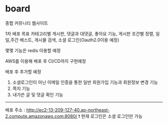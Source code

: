 # board
종합 커뮤니티 웹사이트

1차 배포 목표 카테고리별 게시판, 댓글과 대댓글, 좋아요 기능, 게시판 조건별 정렬, 일일,주간 베스트, 게시물 검색, 소셜 로그인(Oauth2.0이용 예정)

몇몇 기능은 redis 이용할 예정

AWS를 이용해 배포 후 CI/CD까지 구현예정

배포 후 추가할 예정
1. 소셜로그인이 아닌 이메일 인증을 통한 일반 회원가입 기능과 회원정보 변경 기능
2. 쪽지 기능
3. 내가쓴 글 및 댓글 확인 기능

<hr>


배포 주소 : http://ec2-13-209-127-40.ap-northeast-2.compute.amazonaws.com:8080/
❗ 현재 로그인은 소셜 로그인만 가능
